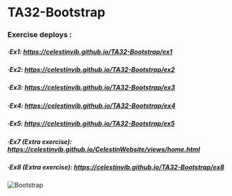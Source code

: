 # TA32-Bootstrap
### Exercise deploys :
##### ·Ex1: https://celestinvib.github.io/TA32-Bootstrap/ex1
##### ·Ex2: https://celestinvib.github.io/TA32-Bootstrap/ex2
##### ·Ex3: https://celestinvib.github.io/TA32-Bootstrap/ex3
##### ·Ex4: https://celestinvib.github.io/TA32-Bootstrap/ex4
##### ·Ex5: https://celestinvib.github.io/TA32-Bootstrap/ex5
##### ·Ex7  (Extra exercise): https://celestinvib.github.io/CelestinWebsite/views/home.html
##### ·Ex8 (Extra exercise): https://celestinvib.github.io/TA32-Bootstrap/ex8

![Bootstrap](https://user-images.githubusercontent.com/55434881/188959663-00290c9e-83e9-41f6-8b8a-49139d551f13.jpg)

